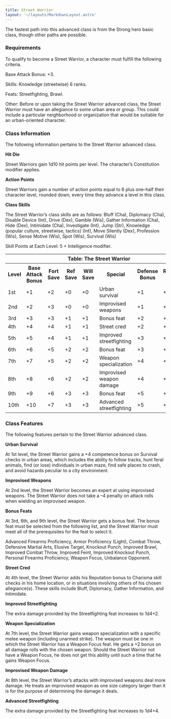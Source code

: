 ```yaml
---
title: Street Warrior
layout: '~/layouts/MarkdownLayout.astro'
---
```

The fastest path into this advanced class is from the Strong hero basic class,
though other paths are possible.

###  Requirements

To qualify to become a Street Warrior, a character must fulfill the following
criteria.

Base Attack Bonus: +3.

Skills: Knowledge (streetwise) 6 ranks.

Feats: Streetfighting, Brawl.

Other: Before or upon taking the Street Warrior advanced class, the Street
Warrior must have an allegiance to some urban area or group. This could
include a particular neighborhood or organization that would be suitable for
an urban-oriented character.

###  Class Information

The following information pertains to the Street Warrior advanced class.

**Hit Die**

Street Warriors gain 1d10 hit points per level. The character’s Constitution
modifier applies.

**Action Points**

Street Warriors gain a number of action points equal to 6 plus one-half their
character level, rounded down, every time they advance a level in this class.

**Class Skills**

The Street Warrior’s class skills are as follows: Bluff (Cha), Diplomacy
(Cha), Disable Device (Int), Drive (Dex), Gamble (Wis), Gather Information
(Cha), Hide (Dex), Intimidate (Cha), Investigate (Int), Jump (Str), Knowledge
(popular culture, streetwise, tactics) (Int), Move Silently (Dex), Profession
(Wis), Sense Motive (Wis), Spot (Wis), Survival (Wis)

Skill Points at Each Level: 5 + Intelligence modifier.


<table> <tr> <th colspan="8"> Table: The Street Warrior </th> </tr> <tr> <th> Level </th> <th> Base Attack Bonus </th> <th> Fort Save </th> <th> Ref Save </th> <th> Will Save </th> <th> Special </th> <th> Defense Bonus </th> <th> Reputation Bonus </th> </tr> <tr> <td> 1st </td> <td> +1 </td> <td> +2 </td> <td> +0 </td> <td> +0 </td> <td> Urban survival </td> <td> +1 </td> <td> +1 </td> </tr> <tr class="shaded"> <td> 2nd </td> <td> +2 </td> <td> +3 </td> <td> +0 </td> <td> +0 </td> <td> Improvised weapons </td> <td> +1 </td> <td> +1 </td> </tr> <tr> <td> 3rd </td> <td> +3 </td> <td> +3 </td> <td> +1 </td> <td> +1 </td> <td> Bonus feat </td> <td> +2 </td> <td> +1 </td> </tr> <tr class="shaded"> <td> 4th </td> <td> +4 </td> <td> +4 </td> <td> +1 </td> <td> +1 </td> <td> Street cred </td> <td> +2 </td> <td> +2 </td> </tr> <tr> <td> 5th </td> <td> +5 </td> <td> +4 </td> <td> +1 </td> <td> +1 </td> <td> Improved streetfighting </td> <td> +3 </td> <td> +2 </td> </tr> <tr class="shaded"> <td> 6th </td> <td> +6 </td> <td> +5 </td> <td> +2 </td> <td> +2 </td> <td> Bonus feat </td> <td> +3 </td> <td> +2 </td> </tr> <tr> <td> 7th </td> <td> +7 </td> <td> +5 </td> <td> +2 </td> <td> +2 </td> <td> Weapon specialization </td> <td> +4 </td> <td> +3 </td> </tr> <tr class="shaded"> <td> 8th </td> <td> +8 </td> <td> +6 </td> <td> +2 </td> <td> +2 </td> <td> Improvised weapon damage </td> <td> +4 </td> <td> +3 </td> </tr> <tr> <td> 9th </td> <td> +9 </td> <td> +6 </td> <td> +3 </td> <td> +3 </td> <td> Bonus feat </td> <td> +5 </td> <td> +3 </td> </tr> <tr class="shaded"> <td> 10th </td> <td> +10 </td> <td> +7 </td> <td> +3 </td> <td> +3 </td> <td> Advanced streetfighting </td> <td> +5 </td> <td> +4 </td> </tr> </table>



###  Class Features

The following features pertain to the Street Warrior advanced class.

**Urban Survival**

At 1st level, the Street Warrior gains a +4 competence bonus on Survival
checks in urban areas, which includes the ability to follow tracks, hunt feral
animals, find (or lose) individuals in urban maze, find safe places to crash,
and avoid hazards peculiar to a city environment.

**Improvised Weapons**

At 2nd level, the Street Warrior becomes an expert at using improvised
weapons. The Street Warrior does not take a –4 penalty on attack rolls when
wielding an improvised weapon.

**Bonus Feats**

At 3rd, 6th, and 9th level, the Street Warrior gets a bonus feat. The bonus
feat must be selected from the following list, and the Street Warrior must
meet all of the prerequisites for the feat to select it.

Advanced Firearms Proficiency, Armor Proficiency (Light), Combat Throw,
Defensive Martial Arts, Elusive Target, Knockout Punch, Improved Brawl,
Improved Combat Throw, Improved Feint, Improved Knockout Punch, Personal
Firearms Proficiency, Weapon Focus, Unbalance Opponent.

**Street Cred**

At 4th level, the Street Warrior adds his Reputation bonus to Charisma skill
checks in his home location, or in situations involving others of his chosen
allegiance(s). These skills include Bluff, Diplomacy, Gather Information, and
Intimidate.

**Improved Streetfighting**

The extra damage provided by the Streetfighting feat increases to 1d4+2.

**Weapon Specialization**

At 7th level, the Street Warrior gains weapon specialization with a specific
melee weapon (including unarmed strike). The weapon must be one in which the
Street Warrior has a Weapon Focus feat. He gets a +2 bonus on all damage rolls
with the chosen weapon. Should the Street Warrior not have a Weapon Focus, he
does not get this ability until such a time that he gains Weapon Focus.

**Improvised Weapon Damage**

At 8th level, the Street Warrior’s attacks with improvised weapons deal more
damage. He treats an improvised weapon as one size category larger than it is
for the purpose of determining the damage it deals.

**Advanced Streetfighting**

The extra damage provided by the Streetfighting feat increases to 1d4+4.

